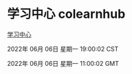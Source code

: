 # 学习中心 colearnhub
[学习中心](http://59.174.27.195:56308/colearnhub/)

2022年 06月 06日 星期一 19:00:02 CST

2022年 06月 06日 星期一 11:00:02 GMT
